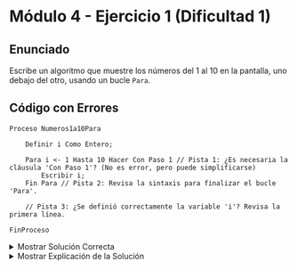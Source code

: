 # Módulo 4 - Ejercicio 1 (Dificultad 1)

## Enunciado
Escribe un algoritmo que muestre los números del 1 al 10 en la pantalla, uno debajo del otro, usando un bucle `Para`.

## Código con Errores
```pseudocode
Proceso Numeros1a10Para

    Definir i Como Entero;

    Para i <- 1 Hasta 10 Hacer Con Paso 1 // Pista 1: ¿Es necesaria la cláusula 'Con Paso 1'? (No es error, pero puede simplificarse)
        Escribir i;
    Fin Para // Pista 2: Revisa la sintaxis para finalizar el bucle 'Para'.

    // Pista 3: ¿Se definió correctamente la variable 'i'? Revisa la primera línea.

FinProceso
```
<details><summary>Mostrar Solución Correcta</summary>
    
## Solución Correcta
```pseudocode
Proceso Numeros1a10Para_Solucion

    Definir i Como Entero; // Correcto.

    Para i <- 1 Hasta 10 Hacer // Corregido: 'Con Paso 1' es opcional si el paso es 1.
        Escribir i;
    FinPara // Corregido: Sintaxis correcta 'FinPara'.

FinProceso
```
</details><details><summary>Mostrar Explicación de la Solución</summary>
    
## Explicación de la Solución
1.  La cláusula `Con Paso 1` en un bucle `Para` es opcional. Si el paso es 1 (el valor por defecto), puede omitirse para simplificar el código. No era un error de ejecución, pero sí una posible mejora/simplificación.
2.  La palabra clave para finalizar un bucle `Para` es `FinPara` (todo junto), no `Fin Para` (separado).
3.  La definición `Definir i Como Entero;` era correcta. El comentario de la Pista 3 era para asegurar la revisión completa, pero no había error allí.
```
</details>
